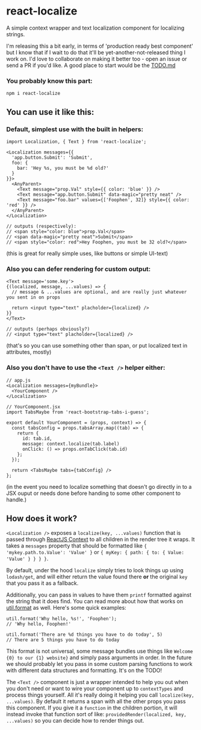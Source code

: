 # react-localize
A simple context wrapper and text localization component for localizing strings.

I'm releasing this a bit early, in terms of 'production ready best component' but I know that if I wait to do that it'll be yet-another-not-released thing I work on. I'd love to collaborate on making it better too - open an issue or send a PR if you'd like. A good place to start would be the [TODO.md](https://github.com/sprjr/react-localize/blob/master/TODO.md)

### You probably know this part:
`npm i react-localize`


## You can use it like this:

### Default, simplest use with the built in helpers:
```
import Localization, { Text } from 'react-localize';

<Localization messages={{
  'app.button.Submit': 'Submit',
  foo: {
    bar: 'Hey %s, you must be %d old?'
  }
}}>
  <AnyParent>
    <Text message="prop.Val" style={{ color: 'blue' }} />
    <Text message="app.button.Submit" data-magic="pretty neat" />
    <Text message="foo.bar" values={['Foophen', 32]} style={{ color: 'red' }} />
  </AnyParent>
</Localization>

// outputs (respectively):
// <span style="color: blue">prop.Val</span>
// <span data-magic="pretty neat">Submit</span>
// <span style="color: red">Hey Foophen, you must be 32 old?</span>
```
(this is great for really simple uses, like buttons or simple UI-text)


### Also you can defer rendering for custom output:
```
<Text message='some.key'>
{(localized, message, ...values) => {
  // message & ...values are optional, and are really just whatever you sent in on props

  return <input type="text" placholder={localized} />
}}
</Text>

// outputs (perhaps obviously?)
// <input type="text" placholder={localized} />
```
(that's so you can use something other than span, or put localized text in attributes, mostly)


### Also you don't have to use the `<Text />` helper either:
```
// app.js
<Localization messages={myBundle}>
  <YourComponent />
</Localization>

// YourComponent.jsx
import TabsMaybe from 'react-bootstrap-tabs-i-guess';

export default YourComponent = (props, context) => {
  const tabsConfig = props.tabsArray.map((tab) => {
    return {
      id: tab.id,
      message: context.localize(tab.label)
      onClick: () => props.onTabClick(tab.id)
    };
  });

  return <TabsMaybe tabs={tabConfig} />
};
```
(in the event you need to localize something that doesn't go directly in to a JSX ouput or needs done before handing to some other component to handle.)

## How does it work?
`<Localization />` exposes a `localize(key, ...values)` function that is passed through [ReactJS Context](https://facebook.github.io/react/docs/context.html) to all children in the render tree it wraps. It takes a `messages` property that should be formatted like `{ 'mykey.path.to.Value': 'Value' }` or `{ myKey: { path: { to: { Value: 'Value' } } } }`.

By default, under the hood `localize` simply tries to look things up using `lodash/get`, and will either return the value found there **or** the original `key` that you pass it as a fallback.

Additionally, you can pass in values to have them `printf` formatted against the string that it does find. You can read more about how that works on [util.format](https://nodejs.org/api/util.html#util_util_format_format) as well. Here's some quick examples:

```
util.format('Why hello, %s!', 'Foophen');
// 'Why hello, Foophen!'

util.format('There are %d things you have to do today', 5)
// There are 5 things you have to do today
```

This format is not universal, some message bundles use things like `Welcome {0} to our {1} website}` and simply pass arguments in order. In the future we should probably let you pass in some custom parsing functions to work with different data structures and formatting. It's on the TODO!

The `<Text />` component is just a wrapper intended to help you out when you don't need or want to wire your component up to `contextTypes` and process things yourself. All it's really doing it helping you call `localize(key, ...values)`. By default it returns a span with all the other props you pass this component. If you give it a `function` in the children portion, it will instead invoke that function sort of like: `providedRender(localized, key, ...values)` so you can decide how to render things out.
